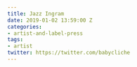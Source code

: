 ```yaml
---
title: Jazz Ingram
date: 2019-01-02 13:59:00 Z
categories:
- artist-and-label-press
tags:
- artist
twitter: https://twitter.com/babycliche
---
```


